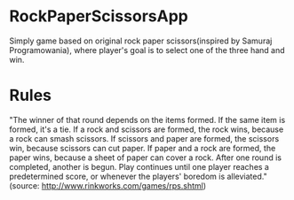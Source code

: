 # RockPaperScissorsApp
Simply game based on original rock paper scissors(inspired by Samuraj Programowania), where player's goal is to select one of the three hand and win. 

# Rules
"The winner of that round depends on the items formed. If the same item is formed, it's a tie. If a rock and scissors are formed, the rock wins, because a rock can smash scissors. If scissors and paper are formed, the scissors win, because scissors can cut paper. If paper and a rock are formed, the paper wins, because a sheet of paper can cover a rock. After one round is completed, another is begun. Play continues until one player reaches a predetermined score, or whenever the players' boredom is alleviated."(source: http://www.rinkworks.com/games/rps.shtml)
